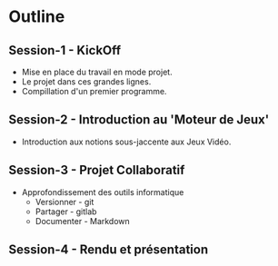# Outline

## Session-1 - KickOff

- Mise en place du travail en mode projet.
- Le projet dans ces grandes lignes.
- Compillation d'un premier programme.

## Session-2 - Introduction au 'Moteur de Jeux'

- Introduction aux notions sous-jaccente aux Jeux Vidéo.

## Session-3 - Projet Collaboratif 

- Approfondissement des outils informatique
    * Versionner - git
    * Partager - gitlab
    * Documenter - Markdown

## Session-4 - Rendu et présentation 

